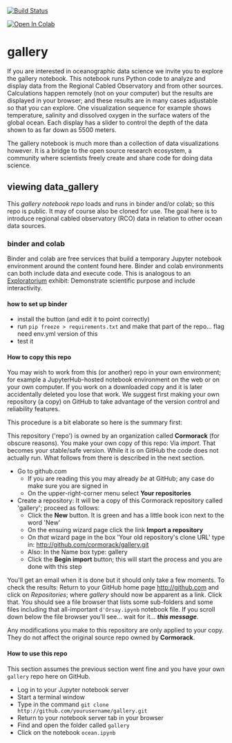 [![Build Status](https://travis-ci.org/cormorack/gallery.svg?branch=master)](https://travis-ci.org/cormorack/gallery)

[![Open In Colab](https://colab.research.google.com/assets/colab-badge.svg)](https://colab.research.google.com/github/cormorack/gallery/blob/master/data_gallery.ipynb)


# gallery

If you are interested in oceanographic data science we invite you to explore the gallery notebook.
This notebook runs Python code to analyze and display data from the Regional Cabled Observatory and
from other sources. Calculations happen remotely (not on your computer) but the results are displayed 
in your browser; and these results are in many cases adjustable so that you can explore. One visualization 
sequence for example shows temperature, salinity and dissolved oxygen in the surface waters of the global 
ocean. Each display has a slider to control the depth of the data shown to as far down as 5500 meters.

The gallery notebook is much more than a collection of data visualizations however. It is a bridge to 
the open source research ecosystem, a community where scientists freely create and share code for doing 
data science. 

## viewing **data_gallery**

This *gallery notebook repo* loads and runs in binder and/or colab; so this repo is public.  It may of course also 
be cloned for use. The goal here is to introduce regional cabled observatory (RCO) data in relation to other ocean data sources.


### binder and colab

Binder and colab are free services that build a temporary Jupyter notebook environment around the content
found here. Binder and colab environments can both include data and execute code. 
This is analogous to an [Exploratorium](http://exploratorium.com) exhibit: Demonstrate scientific purpose and 
include interactivity. 


#### how to set up binder 

- install the button (and edit it to point correctly) 
- run `pip freeze > requirements.txt` and make that part of the repo... flag need env.yml version of this
- test it


#### How to copy this repo

You may wish to work from this (or another) repo in your own environment; for example a JupyterHub-hosted
notebook environment on the web or on your own computer. 
If you work on a downloaded copy and it is later accidentally deleted you lose that work. We suggest first making 
your own repository (a copy) on GitHub to take advantage of the version control and reliability features. 

This procedure is a bit elaborate so here is the summary first: 

This repository ('repo') is owned by an organization called **Cormorack** (for obscure reasons). 
You make your own copy of this repo: Via *import*. That becomes your stable/safe version. While it 
is on GitHub the code does not actually run. What follows from there is described in the next section.

- Go to github.com
  - If you are reading this you may already *be* at GitHub; any case do make sure you are signed in
  - On the upper-right-corner menu select **Your repositories**
- Create a repository: It will be a copy of this Cormorack repository called 'gallery'; proceed as follows:
  - Click the **New** button. It is green and has a little book icon next to the word 'New'
  - On the ensuing wizard page click the link **Import a repository**
  - On *that* wizard page in the box 'Your old repository's clone URL' type in: http://github.com/cormorack/gallery.git
  - Also:  In the Name box type: gallery
  - Click the **Begin import** button; this will start the process and you are done with this step 


You'll get an email when it is done but it should only take a few moments. To check the results: 
Return to your GitHub home page http://github.com and click on *Repositories*; where *gallery* should 
now be apparent as a link. Click that. You should see a file browser that lists some sub-folders and some 
files including that all-important `d'Orsay.ipynb` notebook file. If you scroll down below the file browser
you'll see... wait for it... ***this message***.


Any modifications you make to this repository are only applied to your copy. They do not affect the original
source repo owned by **Cormorack**. 


#### How to use this repo


This section assumes the previous section went fine and you have your own `gallery` repo here on GitHub.


- Log in to your Jupyter notebook server
- Start a terminal window
- Type in the command `git clone http://github.com/yourusername/gallery.git`
- Return to your notebook server tab in your browser
- Find and open the folder called `gallery`
- Click on the notebook `ocean.ipynb`
